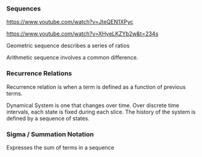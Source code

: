 ### Sequences

https://www.youtube.com/watch?v=JteQEN1XPyc

https://www.youtube.com/watch?v=XHyeLKZYb2w&t=234s

Geometric sequence describes a series of ratios

Arithmetic sequence involves a common difference.

### Recurrence Relations

Recurrence relation is when a term is defined as a function of previous terms. 

Dynamical System is one that changes over time. Over discrete time intervals, each state is fixed during each slice. The history of the system is defined by a sequence of states.

### Sigma / Summation Notation

Expresses the sum of terms in a sequence

